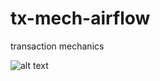 # tx-mech-airflow
transaction mechanics


![alt text](http://onelaw.us/images/2020/logos-black/logo-blk-AirFlow.png)
